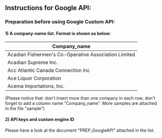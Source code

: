 
## Instructions for Google API:


### Preparation before using Google Custom API:

#### 1) A company-name list. Format is shown as below:

| Company_name |
| ------------ |
| Acadian Fishermen's Co-Operative Association Limited |
| Acadian Supreme Inc. |
| Acc Atlantic Canada Connection Inc |
| Ace Liquor Corporation |
| Acema Importations, Inc. |
		
(Please notice that: don't insert more than one company in each row; don't forget to add a column name "Company_name". More samples are attached in the file "sample")		

#### 2) API keys and custom engine ID

Please have a look at the document "PREP_GoogleAPI" attached in the list. 

